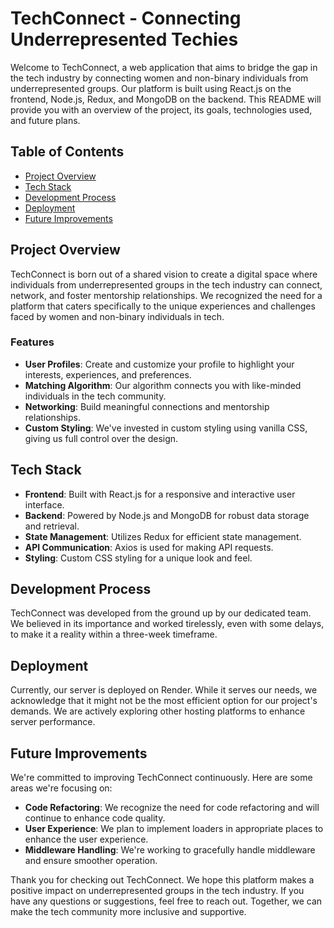 # TechConnect - Connecting Underrepresented Techies

Welcome to TechConnect, a web application that aims to bridge the gap in the tech industry by connecting women and non-binary individuals from underrepresented groups. Our platform is built using React.js on the frontend, Node.js, Redux, and MongoDB on the backend. This README will provide you with an overview of the project, its goals, technologies used, and future plans.

## Table of Contents
- [Project Overview](#project-overview)
- [Tech Stack](#tech-stack)
- [Development Process](#development-process)
- [Deployment](#deployment)
- [Future Improvements](#future-improvements)

## Project Overview

TechConnect is born out of a shared vision to create a digital space where individuals from underrepresented groups in the tech industry can connect, network, and foster mentorship relationships. We recognized the need for a platform that caters specifically to the unique experiences and challenges faced by women and non-binary individuals in tech.

### Features
- **User Profiles**: Create and customize your profile to highlight your interests, experiences, and preferences.
- **Matching Algorithm**: Our algorithm connects you with like-minded individuals in the tech community.
- **Networking**: Build meaningful connections and mentorship relationships.
- **Custom Styling**: We've invested in custom styling using vanilla CSS, giving us full control over the design.

## Tech Stack

- **Frontend**: Built with React.js for a responsive and interactive user interface.
- **Backend**: Powered by Node.js and MongoDB for robust data storage and retrieval.
- **State Management**: Utilizes Redux for efficient state management.
- **API Communication**: Axios is used for making API requests.
- **Styling**: Custom CSS styling for a unique look and feel.

## Development Process

TechConnect was developed from the ground up by our dedicated team. We believed in its importance and worked tirelessly, even with some delays, to make it a reality within a three-week timeframe.

## Deployment

Currently, our server is deployed on Render. While it serves our needs, we acknowledge that it might not be the most efficient option for our project's demands. We are actively exploring other hosting platforms to enhance server performance.

## Future Improvements

We're committed to improving TechConnect continuously. Here are some areas we're focusing on:

- **Code Refactoring**: We recognize the need for code refactoring and will continue to enhance code quality.
- **User Experience**: We plan to implement loaders in appropriate places to enhance the user experience.
- **Middleware Handling**: We're working to gracefully handle middleware and ensure smoother operation.

Thank you for checking out TechConnect. We hope this platform makes a positive impact on underrepresented groups in the tech industry. If you have any questions or suggestions, feel free to reach out. Together, we can make the tech community more inclusive and supportive.